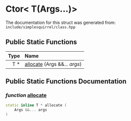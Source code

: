 Ctor< T(Args...)>
===================================


The documentation for this struct was generated from: `include/simplesquirrel/class.hpp`



## Public Static Functions

| Type | Name |
| -------: | :------- |
|  T * | [allocate](#decbbdee) (Args &&... _args_)  |


## Public Static Functions Documentation

### _function_ <a id="decbbdee" href="#decbbdee">allocate</a>

```cpp
static inline T * allocate (
    Args &&... args
) 
```





